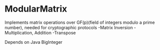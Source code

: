# ModularMatrix
Implements matrix operations over GF(p)(field of integers modulo a prime number), needed for cryptographic protocols
-Matrix Inversion
-Multiplication, Addition
-Transpose

Depends on Java BigInteger
